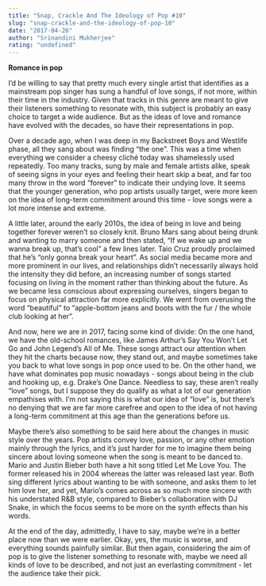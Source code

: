 ```yaml
---
title: "Snap, Crackle And The Ideology of Pop #10"
slug: "snap-crackle-and-the-ideology-of-pop-10"
date: "2017-04-26"
author: "Srinandini Mukherjee"
rating: "undefined"
---
```


**Romance in pop**

I’d be willing to say that pretty much every single artist that identifies as a mainstream pop singer has sung a handful of love songs, if not more, within their time in the industry. Given that tracks in this genre are meant to give their listeners something to resonate with, this subject is probably an easy choice to target a wide audience. But as the ideas of love and romance have evolved with the decades, so have their representations in pop.

Over a decade ago, when I was deep in my Backstreet Boys and Westlife phase, all they sang about was finding “the one”. This was a time when everything we consider a cheesy cliché today was shamelessly used repeatedly. Too many tracks, sung by male and female artists alike, speak of seeing signs in your eyes and feeling their heart skip a beat, and far too many throw in the word “forever” to indicate their undying love. It seems that the younger generation, who pop artists usually target, were more keen on the idea of long-term commitment around this time - love songs were a lot more intense and extreme.

A little later, around the early 2010s, the idea of being in love and being together forever weren’t so closely knit. Bruno Mars sang about being drunk and wanting to marry someone and then stated, “If we wake up and we wanna break up, that’s cool” a few lines later. Taio Cruz proudly proclaimed that he’s “only gonna break your heart”. As social media became more and more prominent in our lives, and relationships didn’t necessarily always hold the intensity they did before, an increasing number of songs started focusing on living in the moment rather than thinking about the future. As we became less conscious about expressing ourselves, singers began to focus on physical attraction far more explicitly. We went from overusing the word “beautiful” to “apple-bottom jeans and boots with the fur / the whole club looking at her”.

And now, here we are in 2017, facing some kind of divide: On the one hand, we have the old-school romances, like James Arthur’s Say You Won’t Let Go and John Legend’s All of Me. These songs attract our attention when they hit the charts because now, they stand out, and maybe sometimes take you back to what love songs in pop once used to be. On the other hand, we have what dominates pop music nowadays - songs about being in the club and hooking up, e.g. Drake’s One Dance. Needless to say, these aren’t really “love” songs, but I suppose they do qualify as what a lot of our generation empathises with. I’m not saying this is what our idea of “love” is, but there’s no denying that we are far more carefree and open to the idea of not having a long-term commitment at this age than the generations before us.

Maybe there’s also something to be said here about the changes in music style over the years. Pop artists convey love, passion, or any other emotion mainly through the lyrics, and it’s just harder for me to imagine them being sincere about loving someone when the song is meant to be danced to. Mario and Justin Bieber both have a hit song titled Let Me Love You. The former released his in 2004 whereas the latter was released last year. Both sing different lyrics about wanting to be with someone, and asks them to let him love her, and yet, Mario’s comes across as so much more sincere with his understated R&B style, compared to Bieber’s collaboration with DJ Snake, in which the focus seems to be more on the synth effects than his words.

At the end of the day, admittedly, I have to say, maybe we’re in a better place now than we were earlier. Okay, yes, the music is worse, and everything sounds painfully similar. But then again, considering the aim of pop is to give the listener something to resonate with, maybe we need all kinds of love to be described, and not just an everlasting commitment - let the audience take their pick.
